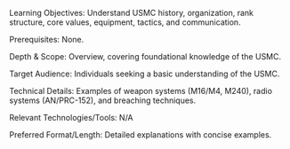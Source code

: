 Learning Objectives: Understand USMC history, organization, rank structure, core values, equipment, tactics, and communication.

Prerequisites: None.

Depth & Scope: Overview, covering foundational knowledge of the USMC.

Target Audience: Individuals seeking a basic understanding of the USMC.

Technical Details: Examples of weapon systems (M16/M4, M240), radio systems (AN/PRC-152), and breaching techniques.

Relevant Technologies/Tools: N/A

Preferred Format/Length: Detailed explanations with concise examples.

